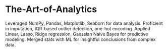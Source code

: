 # The-Art-of-Analytics
Leveraged NumPy, Pandas, Matplotlib, Seaborn for data analysis. Proficient in imputation, IQR-based outlier detection, one-hot encoding. Applied Linear, Lasso, Ridge regression, Gaussian Naive Bayes for predictive modeling. Merged stats with ML for insightful conclusions from complex data.
